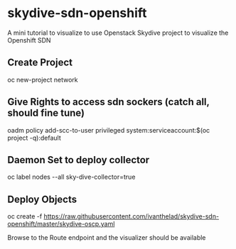 # skydive-sdn-openshift
A mini tutorial to visualize to use Openstack Skydive project to visualize the Openshift SDN


## Create Project 
oc new-project network

## Give Rights to access sdn sockers (catch all, should fine tune)
oadm policy add-scc-to-user  privileged system:serviceaccount:$(oc project -q):default

## Daemon Set to deploy collector
oc label nodes --all sky-dive-collector=true

## Deploy Objects 
oc create -f https://raw.githubusercontent.com/ivanthelad/skydive-sdn-openshift/master/skydive-oscp.yaml


Browse to the Route endpoint and the visualizer should be available 
